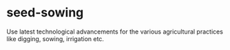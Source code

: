 # seed-sowing
Use latest technological advancements for the various agricultural practices like digging, sowing, irrigation etc.
